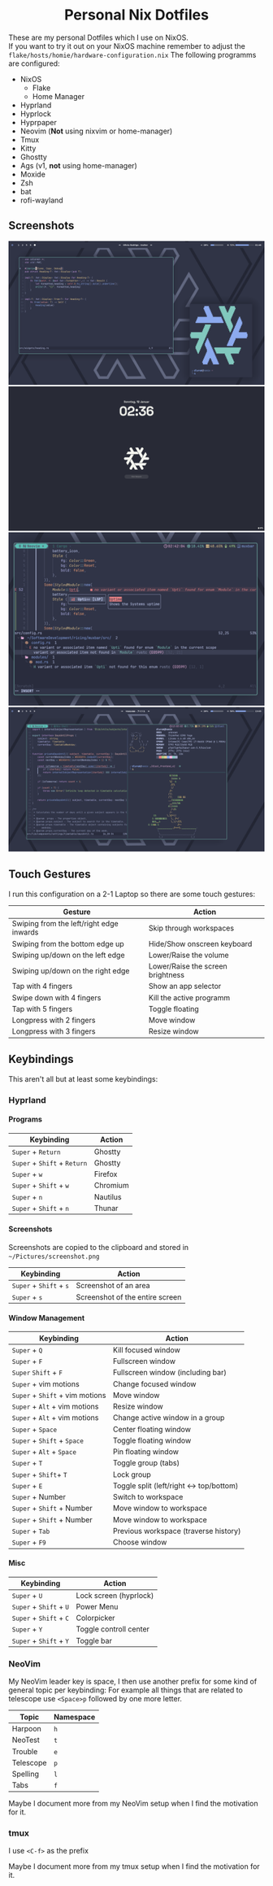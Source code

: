 <div align="center">

# Personal Nix Dotfiles

</div>

These are my personal Dotfiles which I use on NixOS.  
If you want to try it out on your NixOS machine remember to adjust the `flake/hosts/homie/hardware-configuration.nix`
The following programms are configured:

- NixOS
    - Flake
    - Home Manager
- Hyprland
- Hyprlock
- Hyprpaper
- Neovim (**Not** using nixvim or home-manager)
- Tmux
- Kitty
- Ghostty
- Ags (v1, **not** using home-manager)
- Moxide
- Zsh
- bat
- rofi-wayland

## Screenshots

<div align="center">

![Overview](./assets/overview2.png)
![Hyprlock](./assets/hyprlock.png)
![Neovim lsp](./assets/neovim.png)
![Overview](./assets/overview.png)

</div>

## Touch Gestures

I run this configuration on a 2-1 Laptop so there are some touch gestures:

| Gesture                                  | Action                            |
| ---------------------------------------- | --------------------------------- |
| Swiping from the left/right edge inwards | Skip through workspaces           |
| Swiping from the bottom edge up          | Hide/Show onscreen keyboard       |
| Swiping up/down on the left edge         | Lower/Raise the volume            |
| Swiping up/down on the right edge        | Lower/Raise the screen brightness |
| Tap with 4 fingers                       | Show an app selector              |
| Swipe down with 4 fingers                | Kill the active programm          |
| Tap with 5 fingers                       | Toggle floating                   |
| Longpress with 2 fingers                 | Move window                       |
| Longpress with 3 fingers                 | Resize window                     |

## Keybindings

This aren't all but at least some keybindings:

### Hyprland

#### Programs

| Keybinding                   | Action          |
| ------------------           | --------------- |
| `Super` + `Return`           | Ghostty         |
| `Super` + `Shift` + `Return` | Ghostty         |
| `Super` + `w`                | Firefox         |
| `Super` + `Shift` + `w`      | Chromium        |
| `Super` + `n`                | Nautilus        |
| `Super` + `Shift` + `n`      | Thunar          |

#### Screenshots

Screenshots are copied to the clipboard and stored in `~/Pictures/screenshot.png`

| Keybinding              | Action                          |
| ----------------------- | ------------------------------- |
| `Super` + `Shift` + `s` | Screenshot of an area           |
| `Super` + `s`           | Screenshot of the entire screen |

#### Window Management

| Keybinding                      | Action                                   |
| ------------------------------- | ---------------------------------------- |
| `Super` + `Q`                   | Kill focused window                      |
| `Super` + `F`                   | Fullscreen window                        |
| `Super` `Shift` + `F`           | Fullscreen window (including bar)        |
| `Super` + vim motions           | Change focused window                    |
| `Super` + `Shift` + vim motions | Move window                              |
| `Super` + `Alt` + vim motions   | Resize window                            |
| `Super` + `Alt` + vim motions   | Change active window in a group          |
| `Super` + `Space`               | Center floating window                   |
| `Super` + `Shift` + `Space`     | Toggle floating window                   |
| `Super` + `Alt` + `Space`       | Pin floating window                      |
| `Super` + `T`                   | Toggle group (tabs)                      |
| `Super` + `Shift`+ `T`          | Lock group                               |
| `Super` + `E`                   | Toggle split (left/right <-> top/bottom) |
| `Super` + Number                | Switch to workspace                      |
| `Super` + `Shift` + Number      | Move window to workspace                 |
| `Super` + `Shift` + Number      | Move window to workspace                 |
| `Super` + `Tab`                 | Previous workspace (traverse history)    |
| `Super` + `F9`                  | Choose window                            |

#### Misc

| Keybinding                      | Action                          |
| ------------------------------- | ------------------------------- |
| `Super` + `U`                   | Lock screen (hyprlock)          |
| `Super` + `Shift` + `U`         | Power Menu                      |
| `Super` + `Shift` + `C`         | Colorpicker                     |
| `Super` + `Y`                   | Toggle controll center          |
| `Super` + `Shift` + `Y`         | Toggle bar                      |

### NeoVim

My NeoVim leader key is space, I then use another prefix for some kind of general topic per keybinding:
For example all things that are related to telescope use `<Space>p` followed by one more letter.

| Topic     | Namespace |
| --------- | --------- |
| Harpoon   | `h`       |
| NeoTest   | `t`       |
| Trouble   | `e`       |
| Telescope | `p`       |
| Spelling  | `l`       |
| Tabs      | `f`       |

Maybe I document more from my NeoVim setup when I find the motivation for it.

### tmux

I use `<C-f>` as the prefix

Maybe I document more from my tmux setup when I find the motivation for it.
